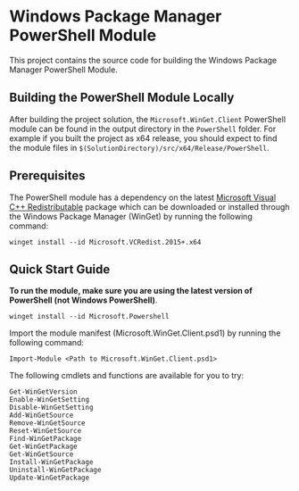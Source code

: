 ﻿# Windows Package Manager PowerShell Module

This project contains the source code for building the Windows Package Manager PowerShell Module.

## Building the PowerShell Module Locally

After building the project solution, the `Microsoft.WinGet.Client` PowerShell module can be found in the output directory in the `PowerShell` folder. For example if you built the project as x64 release, you should expect to find the module files in `$(SolutionDirectory)/src/x64/Release/PowerShell`.

## Prerequisites

The PowerShell module has a dependency on the latest [Microsoft Visual C++ Redistributable](https://learn.microsoft.com/cpp/windows/latest-supported-vc-redist?view=msvc-170) package which can be downloaded or installed through the Windows Package Manager (WinGet) by running the following command:

```
winget install --id Microsoft.VCRedist.2015+.x64
```

## Quick Start Guide

**To run the module, make sure you are using the latest version of PowerShell (not Windows PowerShell)**. 

```
winget install --id Microsoft.Powershell
```

Import the module manifest (Microsoft.WinGet.Client.psd1) by running the following command:

```
Import-Module <Path to Microsoft.WinGet.Client.psd1>
```

The following cmdlets and functions are available for you to try:

    Get-WinGetVersion
    Enable-WinGetSetting
    Disable-WinGetSetting
    Add-WinGetSource
    Remove-WinGetSource
    Reset-WinGetSource
    Find-WinGetPackage
    Get-WinGetPackage
    Get-WinGetSource
    Install-WinGetPackage
    Uninstall-WinGetPackage
    Update-WinGetPackage